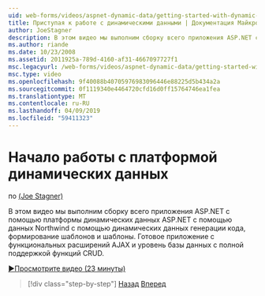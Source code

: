```yaml
---
uid: web-forms/videos/aspnet-dynamic-data/getting-started-with-dynamic-data
title: Приступая к работе с динамическими данными | Документация Майкрософт
author: JoeStagner
description: В этом видео мы выполним сборку всего приложения ASP.NET с помощью платформы динамических данных ASP.NET с помощью данных Northwind с помощью кода платформы динамических данных, создание scaffoldi...
ms.author: riande
ms.date: 10/23/2008
ms.assetid: 2011925a-789d-4160-af31-4667097727f1
msc.legacyurl: /web-forms/videos/aspnet-dynamic-data/getting-started-with-dynamic-data
msc.type: video
ms.openlocfilehash: 9f40088b40705976983096446e88225d5b434a2a
ms.sourcegitcommit: 0f1119340e4464720cfd16d0ff15764746ea1fea
ms.translationtype: MT
ms.contentlocale: ru-RU
ms.lasthandoff: 04/09/2019
ms.locfileid: "59411323"
---
```

# <a name="getting-started-with-dynamic-data"></a>Начало работы с платформой динамических данных

по [(Joe Stagner)](https://github.com/JoeStagner)

В этом видео мы выполним сборку всего приложения ASP.NET с помощью платформы динамических данных ASP.NET с помощью данных Northwind с помощью динамических данных генерации кода, формирование шаблонов и шаблоны. Готовое приложение с функциональных расширений AJAX и уровень базы данных с полной поддержкой функций CRUD.

[&#9654;Просмотрите видео (23 минуты)](https://channel9.msdn.com/Blogs/ASP-NET-Site-Videos/getting-started-with-dynamic-data)

> [!div class="step-by-step"]
> [Назад](how-do-i-use-a-dynamiccontrol-in-listview-and-detailsview-controls.md)
> [Вперед](begin-editing-the-templates-in-aspnet-dynamic-data-applications.md)
